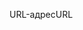 <span data-ttu-id="316c0-101">URL-адрес</span><span class="sxs-lookup"><span data-stu-id="316c0-101">URL</span></span>